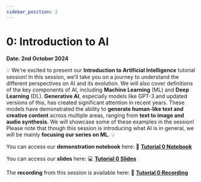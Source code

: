```yaml
---
sidebar_position: 2
---
```


# 0: Introduction to AI

**Date: 2nd October 2024**

💡 We're excited to present our **Introduction to Artificial Intelligence** tutorial session! In this session, we'll take you on a journey to understand the different perspectives on AI and its evolution. We will also cover definitions of the key components of AI, including **Machine Learning** (ML) and **Deep Learning** (DL). **Generative AI**, especially models like GPT-3 and updated versions of this, has created significant attention in recent years. These models have demonstrated the ability to **generate human-like text and creative content** across multiple areas, ranging from **text to image and audio synthesis**. We will showcase some of these examples in the session! Please note that though this session is introducing what AI is in general, we will be mainly **focusing our series on ML**. 💡

You can access our **demonstration notebook** here: 📘 [**Tutorial 0 Notebook**](https://github.com/UCLAIS/ml-tutorials-season-5/blob/main/week-0/ai_code_examples.ipynb)

You can access our **slides** here: 💻 [**Tutorial 0 Slides**](https://www.canva.com/design/DAFm9tHNEDM/cEKEXWzmazR5KKN-7f06tw/edit)

The **recording** from this session is available here: 🎤 [**Tutorial 0 Recording**](https://www.youtube.com/watch?v=OFS90-FX6pg)
